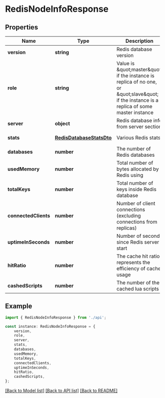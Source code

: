 # RedisNodeInfoResponse


## Properties

Name | Type | Description | Notes
------------ | ------------- | ------------- | -------------
**version** | **string** | Redis database version | [default to undefined]
**role** | **string** | Value is \&quot;master\&quot; if the instance is replica of no one, or \&quot;slave\&quot; if the instance is a replica of some master instance | [optional] [default to RoleEnum_Master]
**server** | **object** | Redis database info from server section | [optional] [default to undefined]
**stats** | [**RedisDatabaseStatsDto**](RedisDatabaseStatsDto.md) | Various Redis stats | [optional] [default to undefined]
**databases** | **number** | The number of Redis databases | [optional] [default to 16]
**usedMemory** | **number** | Total number of bytes allocated by Redis using | [optional] [default to undefined]
**totalKeys** | **number** | Total number of keys inside Redis database | [optional] [default to undefined]
**connectedClients** | **number** | Number of client connections (excluding connections from replicas) | [optional] [default to undefined]
**uptimeInSeconds** | **number** | Number of seconds since Redis server start | [optional] [default to undefined]
**hitRatio** | **number** | The cache hit ratio represents the efficiency of cache usage | [optional] [default to undefined]
**cashedScripts** | **number** | The number of the cached lua scripts | [optional] [default to undefined]

## Example

```typescript
import { RedisNodeInfoResponse } from './api';

const instance: RedisNodeInfoResponse = {
    version,
    role,
    server,
    stats,
    databases,
    usedMemory,
    totalKeys,
    connectedClients,
    uptimeInSeconds,
    hitRatio,
    cashedScripts,
};
```

[[Back to Model list]](../README.md#documentation-for-models) [[Back to API list]](../README.md#documentation-for-api-endpoints) [[Back to README]](../README.md)
